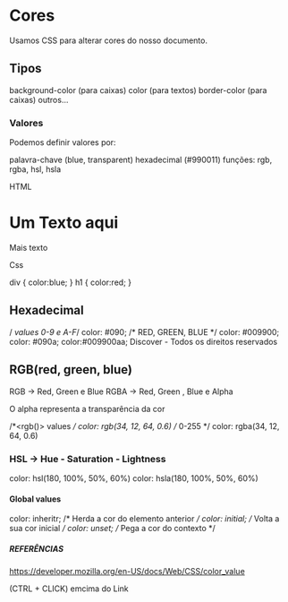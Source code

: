 # Cores
Usamos CSS para alterar cores do nosso documento.

## Tipos
background-color (para caixas)
color (para textos)
border-color (para caixas)
outros...

### Valores
Podemos definir valores por:

palavra-chave (blue, transparent)
hexadecimal (#990011)
funções: rgb, rgba, hsl, hsla

 
  HTML

 <div>
 <h1> Um Texto aqui </h1>
 <p> Mais texto </p>
 </div>

 Css

div {
    color:blue;
}
 h1 {
    color:red;
 }

## Hexadecimal
/*<hex-color> values 0-9 e A-F*/
color: #090; /* RED, GREEN, BLUE */
color: #009900;
color: #090a;
color:#009900aa;
Discover - Todos os direitos reservados

## RGB(red, green, blue)
RGB → Red, Green e Blue
RGBA → Red, Green , Blue e Alpha

O alpha representa a transparência da cor

/*<rgb()> values */
color: rgb(34, 12, 64, 0.6) /* 0-255 */
color: rgba(34, 12, 64, 0.6)


### HSL → Hue - Saturation - Lightness
color: hsl(180, 100%, 50%, 60%)
color: hsla(180, 100%, 50%, 60%)


#### Global values 
color: inheritr; /* Herda a cor do elemento anterior */
color: initial; /* Volta a sua cor inicial */
color: unset; /* Pega a cor do contexto */

##### REFERÊNCIAS
https://developer.mozilla.org/en-US/docs/Web/CSS/color_value

(CTRL + CLICK) emcima do Link